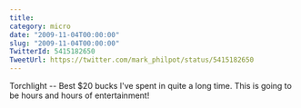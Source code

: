 ```yaml
---
title: 
category: micro
date: "2009-11-04T00:00:00"
slug: "2009-11-04T00:00:00"
TwitterId: 5415182650
TweetUrl: https://twitter.com/mark_philpot/status/5415182650
---
```


Torchlight -- Best $20 bucks I've spent in quite a long time. This is going to
be hours and hours of entertainment!

